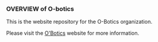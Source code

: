 ### OVERVIEW of O-botics 
This is the website repository for the O-Botics organization.

Please visit the [O'Botics](http://o-botics.org) website for more information.
